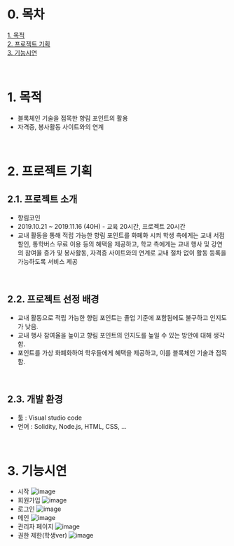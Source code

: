 # 0. 목차 
[1. 목적](#1-목적)  
[2. 프로젝트 기획](#2-프로젝트-기획)   
[3. 기능시연](#3-기능시연)  

​
​
# 1. 목적  
* 블록체인 기술을 접목한 향림 포인트의 활용
* 자격증, 봉사활동 사이트와의 연계

​
​
# 2. 프로젝트 기획
## 2.1. 프로젝트 소개
* 향림코인
* 2019.10.21 ~ 2019.11.16 (40H) - 교육 20시간, 프로젝트 20시간
* 교내 활동을 통해 적립 가능한 향림 포인트를 화폐화 시켜 학생 측에게는 교내 서점 할인, 통학버스 무료 이용 등의 혜택을 제공하고, 학교 측에게는 교내 행사 및 강연의 참여율 증가 및 봉사활동, 자격증 사이트와의 연계로 교내 절차 없이 활동 등록을 가능하도록 서비스 제공


​
​
## 2.2. 프로젝트 선정 배경
* 교내 활동으로 적립 가능한 향림 포인트는 졸업 기준에 포함됨에도 불구하고 인지도가 낮음.
* 교내 행사 참여율을 높이고 향림 포인트의 인지도를 높일 수 있는 방안에 대해 생각함.
* 포인트를 가상 화폐화하여 학우들에게 혜택을 제공하고, 이를 블록체인 기술과 접목함.

​
​
## 2.3. 개발 환경
* 툴 : Visual studio code
* 언어 : Solidity, Node.js, HTML, CSS, ...

​
​ 
# 3. 기능시연
* 시작
![image](https://user-images.githubusercontent.com/82797757/121125309-52b66480-c861-11eb-9e55-e5bf3c8fb82e.png)
* 회원가입
![image](https://user-images.githubusercontent.com/82797757/121125392-75e11400-c861-11eb-8825-4f9163e315f2.png)
* 로그인
![image](https://user-images.githubusercontent.com/82797757/121125404-78dc0480-c861-11eb-934b-57fcc16b80a0.png)
* 메인
![image](https://user-images.githubusercontent.com/82797757/121125413-7bd6f500-c861-11eb-9d6d-91656a6fdecc.png)
* 관리자 페이지
![image](https://user-images.githubusercontent.com/82797757/121125431-82fe0300-c861-11eb-90de-3e7650c2e0fe.png)
* 권한 제한(학생ver)
![image](https://user-images.githubusercontent.com/82797757/121125449-8abda780-c861-11eb-8791-c2eb78c2e9dc.png)
